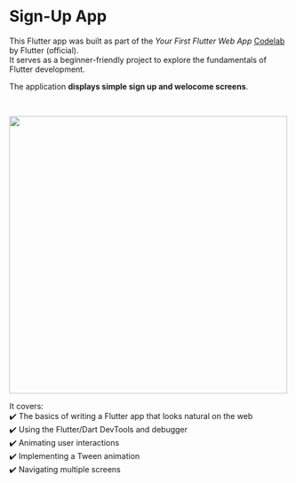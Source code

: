 # Sign-Up App

This Flutter app was built as part of the _Your First Flutter Web App_ [Codelab](https://github.com/flutter/website/blob/archived-master/src/docs/get-started/codelab-web.md) by Flutter (official).<br>
It serves as a beginner-friendly project to explore the fundamentals of Flutter development.

The application **displays simple sign up and welocome screens**.

<br>

<img src="https://github.com/user-attachments/assets/76314e30-8430-4acc-8a5a-f22bdc4689cc" width="500"/><br>

It covers:<br>
✔️ The basics of writing a Flutter app that looks natural on the web<br>
✔️ Using the Flutter/Dart DevTools and debugger<br>
✔️ Animating user interactions<br>
✔️ Implementing a Tween animation<br>
✔️ Navigating multiple screens<br>
